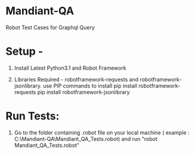 # Mandiant-QA
 Robot Test Cases for Graphql Query

# Setup -

 1. Install Latest Python3.1 and Robot Framework

 2. Libraries Required - robotframework-requests and robotframework-jsonlibrary.
 	use PIP commands to install
  pip install robotframework-requests 
  pip install robotframework-jsonlibrary


# Run Tests:
1. Go to the folder containing .robot file on your local machine ( example : C:\Mandiant-QA\Mandiant_QA_Tests.robot) and run "robot Mandiant_QA_Tests.robot"

